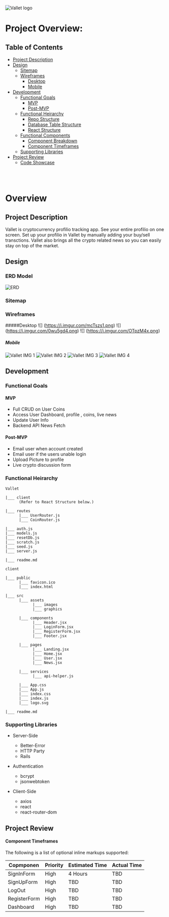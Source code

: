 ![Vallet logo](https://i.imgur.com/7cE6IH7.png)

# Project Overview:

## Table of Contents
- [Project Description](#project-description)
- [Design](#design)
  - [Sitemap](#sitemap)
  - [Wireframes](#wireframes)
    - [Desktop](#desktop)
    - [Mobile](#mobile)
- [Development](#development)
  - [Functional Goals](#functional-goals)
    - [MVP](#mvp)
    - [Post-MVP](#post-mvp)
  - [Functional Heirarchy](#functional-heirarchy)
    - [Repo Structure](#repo-structure)
    - [Database Table Structure](#express-database-structure)
    - [React Structure](#react-structure)
  - [Functional Components](#functional-components)
    - [Component Breakdown](#component-breakdown)
    - [Component Timeframes](#component-timeframes)
  - [Supporting Libraries](#supporting-libraries)
- [Project Review](#project-review)
  - [Code Showcase](#code-showcase)

<br>
<br>


# Overview

## Project Description
Vallet is cryptocurrency profilio tracking app. See your entire profilio on one screen. Set up your profilio in Vallet by manually adding your buy/sell transctions. Vallet also brings all the crypto related news so you can easily stay on top of the market. 

## Design


### ERD Model

![ERD](https://i.imgur.com/YzGOWLo.png)

### Sitemap

### Wireframes

#####Desktop
![] (https://i.imgur.com/mcTszs1.png)
![] (https://i.imgur.com/0wu5gd4.png)
![] (https://i.imgur.com/OTpzM4x.png)

##### Mobile
![Vallet IMG 1](https://i.imgur.com/ZRIteRC.png)
![Vallet IMG 2](https://i.imgur.com/TKaxhPy.png)
![Vallet IMG 3](https://i.imgur.com/o99FNKC.png)
![Vallet IMG 4](https://i.imgur.com/bys7JB2.png)

## Development

### Functional Goals

#### MVP
* Full CRUD on User Coins
* Access User Dashboard, profile , coins, live news
* Update User Info
* Backend API News Fetch 

#### Post-MVP
* Email user when account created
* Email user if the users unable login 
* Upload Picture to profile
* Live crypto discussion form

### Functional Heirarchy

```
Vallet

|___ client
      (Refer to React Structure below.)
      
|___ routes
      |___ UserRouter.js
      |___ CoinRouter.js

|___ auth.js
|___ models.js
|___ resetDb.js
|___ scratch.js
|___ seed.js
|___ server.js

|___ readme.md
```


```
client

|___ public
      |___ favicon.ico
      |___ index.html

|___ src
      |___ assets
            |___ images
            |___ graphics
            
      |___ components
            |___ Header.jsx
            |___ LoginForm.jsx
            |___ RegisterForm.jsx
            |___ Footer.jsx

      |___ pages
            |___ Landing.jsx
            |___ Home.jsx
            |___ User.jsx
            |___ News.jsx

      |___ services
            |___ api-helper.js

      |___ App.css
      |___ App.js
      |___ index.css
      |___ index.js
      |___ logo.svg

|___ readme.md

```

### Supporting Libraries
* Server-Side
	* Better-Error 
	* HTTP Party
	* Rails
	
* Authentication
	* bcrypt
	* jsonwebtoken
	
* Client-Side
	* axios
	* react
	* react-router-dom
	  
## Project Review


<!--clickable: <n95babu@gmail.com>  -->


#### Component Timeframes

The following is a list of optional inline markups supported:

Copmponen	  | Priority  | Estimated Time  | Actual Time|
------------|-----------|-----------------|------------
SignInForm  | High 		 | 4 Hours	      | TBD      |
SignUpForm  |	 High		|	TBD				| TBD         |
LogOut      |	 High		|	TBD				| TBD     |
RegisterForm| High    | TBD				| TBD     |
Dashboard   | High    | TBD				| TBD     |



<br>
<br>


